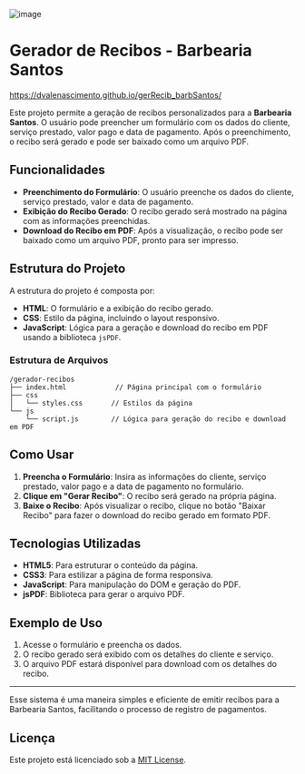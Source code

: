 ![image](https://github.com/user-attachments/assets/4f3e08a0-395b-42c2-9aa9-92e7af2b9a34)

# Gerador de Recibos - Barbearia Santos
https://dvalenascimento.github.io/gerRecib_barbSantos/

Este projeto permite a geração de recibos personalizados para a **Barbearia Santos**. O usuário pode preencher um formulário com os dados do cliente, serviço prestado, valor pago e data de pagamento. Após o preenchimento, o recibo será gerado e pode ser baixado como um arquivo PDF.

## Funcionalidades

- **Preenchimento do Formulário**: O usuário preenche os dados do cliente, serviço prestado, valor e data de pagamento.
- **Exibição do Recibo Gerado**: O recibo gerado será mostrado na página com as informações preenchidas.
- **Download do Recibo em PDF**: Após a visualização, o recibo pode ser baixado como um arquivo PDF, pronto para ser impresso.

## Estrutura do Projeto

A estrutura do projeto é composta por:

- **HTML**: O formulário e a exibição do recibo gerado.
- **CSS**: Estilo da página, incluindo o layout responsivo.
- **JavaScript**: Lógica para a geração e download do recibo em PDF usando a biblioteca `jsPDF`.

### Estrutura de Arquivos

```
/gerador-recibos
├── index.html            // Página principal com o formulário
├── css
│   └── styles.css       // Estilos da página
└── js
    └── script.js        // Lógica para geração do recibo e download em PDF
```

## Como Usar

1. **Preencha o Formulário**: Insira as informações do cliente, serviço prestado, valor pago e a data de pagamento no formulário.
2. **Clique em "Gerar Recibo"**: O recibo será gerado na própria página.
3. **Baixe o Recibo**: Após visualizar o recibo, clique no botão "Baixar Recibo" para fazer o download do recibo gerado em formato PDF.

## Tecnologias Utilizadas

- **HTML5**: Para estruturar o conteúdo da página.
- **CSS3**: Para estilizar a página de forma responsiva.
- **JavaScript**: Para manipulação do DOM e geração do PDF.
- **jsPDF**: Biblioteca para gerar o arquivo PDF.

## Exemplo de Uso

1. Acesse o formulário e preencha os dados.
2. O recibo gerado será exibido com os detalhes do cliente e serviço.
3. O arquivo PDF estará disponível para download com os detalhes do recibo.

---

Esse sistema é uma maneira simples e eficiente de emitir recibos para a Barbearia Santos, facilitando o processo de registro de pagamentos.

## Licença

Este projeto está licenciado sob a [MIT License](LICENSE).
